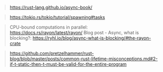 > https://rust-lang.github.io/async-book/

> https://tokio.rs/tokio/tutorial/spawning#tasks

> CPU-bound computations in parallel: https://docs.rs/rayon/latest/rayon/
> Blog post - Async, what is blocking?: https://ryhl.io/blog/async-what-is-blocking/#the-rayon-crate

> https://github.com/pretzelhammer/rust-blog/blob/master/posts/common-rust-lifetime-misconceptions.md#2-if-t-static-then-t-must-be-valid-for-the-entire-program
